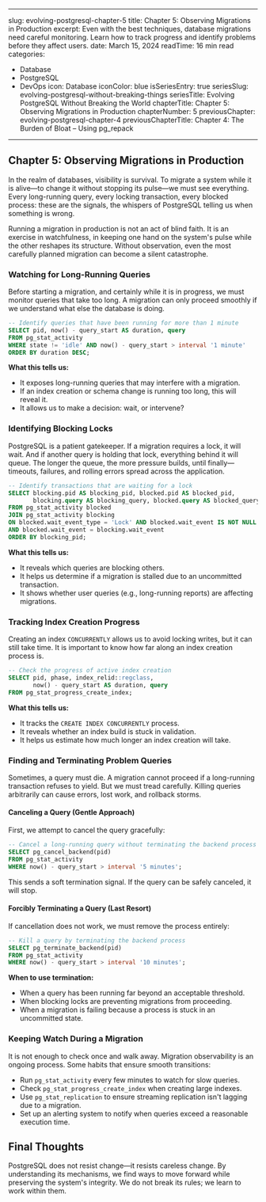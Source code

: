 
---
slug: evolving-postgresql-chapter-5
title: Chapter 5: Observing Migrations in Production
excerpt: Even with the best techniques, database migrations need careful monitoring. Learn how to track progress and identify problems before they affect users.
date: March 15, 2024
readTime: 16 min read
categories:
  - Database
  - PostgreSQL
  - DevOps
icon: Database
iconColor: blue
isSeriesEntry: true
seriesSlug: evolving-postgresql-without-breaking-things
seriesTitle: Evolving PostgreSQL Without Breaking the World
chapterTitle: Chapter 5: Observing Migrations in Production
chapterNumber: 5
previousChapter: evolving-postgresql-chapter-4
previousChapterTitle: Chapter 4: The Burden of Bloat – Using pg_repack
---

## Chapter 5: Observing Migrations in Production

In the realm of databases, visibility is survival. To migrate a system while it is alive—to change it without stopping its pulse—we must see everything. Every long-running query, every locking transaction, every blocked process: these are the signals, the whispers of PostgreSQL telling us when something is wrong.

Running a migration in production is not an act of blind faith. It is an exercise in watchfulness, in keeping one hand on the system's pulse while the other reshapes its structure. Without observation, even the most carefully planned migration can become a silent catastrophe.

### Watching for Long-Running Queries

Before starting a migration, and certainly while it is in progress, we must monitor queries that take too long. A migration can only proceed smoothly if we understand what else the database is doing.

```sql
-- Identify queries that have been running for more than 1 minute
SELECT pid, now() - query_start AS duration, query
FROM pg_stat_activity
WHERE state != 'idle' AND now() - query_start > interval '1 minute'
ORDER BY duration DESC;
```

**What this tells us:**
- It exposes long-running queries that may interfere with a migration.
- If an index creation or schema change is running too long, this will reveal it.
- It allows us to make a decision: wait, or intervene?

### Identifying Blocking Locks

PostgreSQL is a patient gatekeeper. If a migration requires a lock, it will wait. And if another query is holding that lock, everything behind it will queue. The longer the queue, the more pressure builds, until finally—timeouts, failures, and rolling errors spread across the application.

```sql
-- Identify transactions that are waiting for a lock
SELECT blocking.pid AS blocking_pid, blocked.pid AS blocked_pid, 
       blocking.query AS blocking_query, blocked.query AS blocked_query
FROM pg_stat_activity blocked
JOIN pg_stat_activity blocking
ON blocked.wait_event_type = 'Lock' AND blocked.wait_event IS NOT NULL
AND blocked.wait_event = blocking.wait_event
ORDER BY blocking_pid;
```

**What this tells us:**
- It reveals which queries are blocking others.
- It helps us determine if a migration is stalled due to an uncommitted transaction.
- It shows whether user queries (e.g., long-running reports) are affecting migrations.

### Tracking Index Creation Progress

Creating an index `CONCURRENTLY` allows us to avoid locking writes, but it can still take time. It is important to know how far along an index creation process is.

```sql
-- Check the progress of active index creation
SELECT pid, phase, index_relid::regclass, 
       now() - query_start AS duration, query
FROM pg_stat_progress_create_index;
```

**What this tells us:**
- It tracks the `CREATE INDEX CONCURRENTLY` process.
- It reveals whether an index build is stuck in validation.
- It helps us estimate how much longer an index creation will take.

### Finding and Terminating Problem Queries

Sometimes, a query must die. A migration cannot proceed if a long-running transaction refuses to yield. But we must tread carefully. Killing queries arbitrarily can cause errors, lost work, and rollback storms.

#### Canceling a Query (Gentle Approach)

First, we attempt to cancel the query gracefully:

```sql
-- Cancel a long-running query without terminating the backend process
SELECT pg_cancel_backend(pid) 
FROM pg_stat_activity 
WHERE now() - query_start > interval '5 minutes';
```

This sends a soft termination signal. If the query can be safely canceled, it will stop.

#### Forcibly Terminating a Query (Last Resort)

If cancellation does not work, we must remove the process entirely:

```sql
-- Kill a query by terminating the backend process
SELECT pg_terminate_backend(pid) 
FROM pg_stat_activity 
WHERE now() - query_start > interval '10 minutes';
```

**When to use termination:**
- When a query has been running far beyond an acceptable threshold.
- When blocking locks are preventing migrations from proceeding.
- When a migration is failing because a process is stuck in an uncommitted state.

### Keeping Watch During a Migration

It is not enough to check once and walk away. Migration observability is an ongoing process. Some habits that ensure smooth transitions:
- Run `pg_stat_activity` every few minutes to watch for slow queries.
- Check `pg_stat_progress_create_index` when creating large indexes.
- Use `pg_stat_replication` to ensure streaming replication isn't lagging due to a migration.
- Set up an alerting system to notify when queries exceed a reasonable execution time.

## Final Thoughts

PostgreSQL does not resist change—it resists careless change. By understanding its mechanisms, we find ways to move forward while preserving the system's integrity. We do not break its rules; we learn to work within them.
